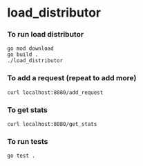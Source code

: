 # load_distributor

### To run load distributor
    go mod download
    go build .
    ./load_distributor

### To add a request (repeat to add more)
    curl localhost:8080/add_request

### To get stats
    curl localhost:8080/get_stats

### To run tests
    go test .